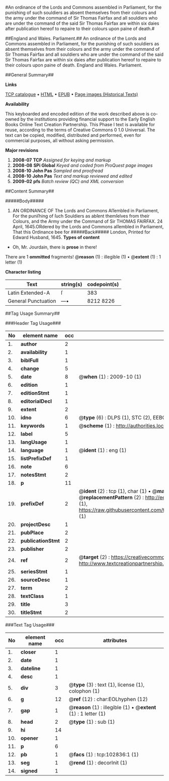 #An ordinance of the Lords and Commons assembled in Parliament, for the punishing of such souldiers as absent themselves from their colours and the army under the command of Sir Thomas Fairfax and all souldiers who are under the command of the said Sir Thomas Fairfax are within six daies after publication hereof to repaire to their colours upon paine of death.#

##England and Wales. Parliament.##
An ordinance of the Lords and Commons assembled in Parliament, for the punishing of such souldiers as absent themselves from their colours and the army under the command of Sir Thomas Fairfax and all souldiers who are under the command of the said Sir Thomas Fairfax are within six daies after publication hereof to repaire to their colours upon paine of death.
England and Wales. Parliament.

##General Summary##

**Links**

[TCP catalogue](http://www.ota.ox.ac.uk/tcp/)  • 
[HTML](http://tei.it.ox.ac.uk/tcp/Texts-HTML/free/A37/A37986.html)  • 
[EPUB](http://tei.it.ox.ac.uk/tcp/Texts-EPUB/free/A37/A37986.epub) • 
[Page images (Historical Texts)](https://data.historicaltexts.jisc.ac.uk/view?pubId=eebo-14906251e&pageId=eebo-14906251e-102836-1)

**Availability**

This keyboarded and encoded edition of the
	       work described above is co-owned by the institutions
	       providing financial support to the Early English Books
	       Online Text Creation Partnership. This Phase I text is
	       available for reuse, according to the terms of Creative
	       Commons 0 1.0 Universal. The text can be copied,
	       modified, distributed and performed, even for
	       commercial purposes, all without asking permission.

**Major revisions**

1. __2008-07__ __TCP__ *Assigned for keying and markup*
1. __2008-08__ __SPi Global__ *Keyed and coded from ProQuest page images*
1. __2008-10__ __John Pas__ *Sampled and proofread*
1. __2008-10__ __John Pas__ *Text and markup reviewed and edited*
1. __2009-02__ __pfs__ *Batch review (QC) and XML conversion*

##Content Summary##

#####Body#####

1. AN ORDINANCE OF The Lords and Commons Aſſembled in Parliament, For the puniſhing of ſuch Souldiers as abſent themſelves from their Colours, and the Army under the Command of Sir THOMAS FAIRFAX.
24 April, 1645.ORdered by the Lords and Commons aſſembled in Parliament, That this Ordinance bee for
#####Back#####
London, Printed for Edward Husband, 1645.
**Types of content**

  * Oh, Mr. Jourdain, there is **prose** in there!

There are 1 **ommitted** fragments! 
 @__reason__ (1) : illegible (1)  •  @__extent__ (1) : 1 letter (1)

**Character listing**


|Text|string(s)|codepoint(s)|
|---|---|---|
|Latin Extended-A|ſ|383|
|General Punctuation|—•|8212 8226|

##Tag Usage Summary##

###Header Tag Usage###

|No|element name|occ|attributes|
|---|---|---|---|
|1.|__author__|2||
|2.|__availability__|1||
|3.|__biblFull__|1||
|4.|__change__|5||
|5.|__date__|8| @__when__ (1) : 2009-10 (1)|
|6.|__edition__|1||
|7.|__editionStmt__|1||
|8.|__editorialDecl__|1||
|9.|__extent__|2||
|10.|__idno__|6| @__type__ (6) : DLPS (1), STC (2), EEBO-CITATION (1), OCLC (1), VID (1)|
|11.|__keywords__|1| @__scheme__ (1) : http://authorities.loc.gov/ (1)|
|12.|__label__|5||
|13.|__langUsage__|1||
|14.|__language__|1| @__ident__ (1) : eng (1)|
|15.|__listPrefixDef__|1||
|16.|__note__|6||
|17.|__notesStmt__|2||
|18.|__p__|11||
|19.|__prefixDef__|2| @__ident__ (2) : tcp (1), char (1)  •  @__matchPattern__ (2) : ([0-9\-]+):([0-9IVX]+) (1), (.+) (1)  •  @__replacementPattern__ (2) : http://eebo.chadwyck.com/downloadtiff?vid=$1&page=$2 (1), https://raw.githubusercontent.com/textcreationpartnership/Texts/master/tcpchars.xml#$1 (1)|
|20.|__projectDesc__|1||
|21.|__pubPlace__|2||
|22.|__publicationStmt__|2||
|23.|__publisher__|2||
|24.|__ref__|2| @__target__ (2) : https://creativecommons.org/publicdomain/zero/1.0/ (1), http://www.textcreationpartnership.org/docs/. (1)|
|25.|__seriesStmt__|1||
|26.|__sourceDesc__|1||
|27.|__term__|2||
|28.|__textClass__|1||
|29.|__title__|3||
|30.|__titleStmt__|2||


###Text Tag Usage###

|No|element name|occ|attributes|
|---|---|---|---|
|1.|__closer__|1||
|2.|__date__|1||
|3.|__dateline__|1||
|4.|__desc__|1||
|5.|__div__|3| @__type__ (3) : text (1), license (1), colophon (1)|
|6.|__g__|12| @__ref__ (12) : char:EOLhyphen (12)|
|7.|__gap__|1| @__reason__ (1) : illegible (1)  •  @__extent__ (1) : 1 letter (1)|
|8.|__head__|2| @__type__ (1) : sub (1)|
|9.|__hi__|14||
|10.|__opener__|1||
|11.|__p__|6||
|12.|__pb__|1| @__facs__ (1) : tcp:102836:1 (1)|
|13.|__seg__|1| @__rend__ (1) : decorInit (1)|
|14.|__signed__|1||
